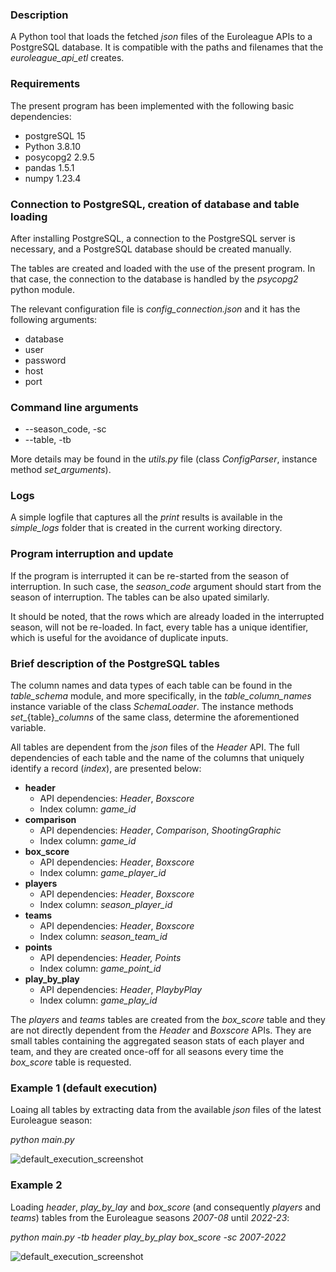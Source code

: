 ### Description

A Python tool that loads the fetched _json_ files of the Euroleague APIs to a PostgreSQL database.
It is compatible with the paths and filenames that the _euroleague_api_etl_ creates.

### Requirements

The present program has been implemented with the following basic dependencies:

* postgreSQL 15
* Python 3.8.10
* posycopg2 2.9.5
* pandas 1.5.1
* numpy 1.23.4

### Connection to PostgreSQL, creation of database and table loading

After installing PostgreSQL, a connection to the PostgreSQL server is necessary, and a PostgreSQL database should be created manually.

The tables are created and loaded with the use of the present program. In that case, the connection to the database is handled by the _psycopg2_ python module.

The relevant configuration file is _config_connection.json_ and it has the following arguments:

* database
* user
* password
* host
* port

### Command line arguments

* --season_code, -sc
* --table, -tb

More details may be found in the _utils.py_ file (class _ConfigParser_, instance method _set_arguments_).
  
### Logs

A simple logfile that captures all the _print_ results is available in the _simple_logs_ folder that is created in the current working directory.

### Program interruption and update

If the program is interrupted it can be re-started from the season of interruption. 
In such case, the _season_code_ argument should start from the season of interruption.
The tables can be also upated similarly.

It should be noted, that the rows which are already loaded in the interrupted season, will not be re-loaded. 
In fact, every table has a unique identifier, which is useful for the avoidance of duplicate inputs.

### Brief description of the PostgreSQL tables

The column names and data types of each table can be found in the _table_schema_ module, and more specifically,
in the _table_column_names_ instance variable of the class _SchemaLoader_. 
The instance methods _set__{table}__columns_ of the same class, determine the aforementioned variable.

All tables are dependent from the _json_ files of the _Header_ API. 
The full dependencies of each table and the name of the columns that uniquely identify a record (_index_), are presented below:

* **header**
  * API dependencies: _Header_, _Boxscore_
  * Index column: _game_id_
* **comparison**
  * API dependencies: _Header_, _Comparison_, _ShootingGraphic_
  * Index column: _game_id_
* **box_score**
  * API dependencies: _Header_, _Boxscore_
  * Index column: _game_player_id_
* **players**
  * API dependencies: _Header_, _Boxscore_
  * Index column: _season_player_id_
* **teams**
  * API dependencies: _Header_, _Boxscore_
  * Index column: _season_team_id_
* **points**
  * API dependencies: _Header, Points_
  * Index column: _game_point_id_
* **play_by_play**
  * API dependencies: _Header_, _PlaybyPlay_
  * Index column: _game_play_id_

The _players_ and _teams_ tables are created from the _box_score_ table and they are not directly dependent from the _Header_ and _Boxscore_ APIs. They are small tables containing the aggregated season stats of each player and team, and they are created once-off for all seasons every time the _box_score_ table is requested.


### Example 1 (default execution)

Loaing all tables by extracting data from the available _json_ files of the latest Euroleague season: 

_python main.py_

![default_execution_screenshot](https://github.com/bsamot10/EuroleagueProject/blob/main/EuroleagueDataETL/docs/images/euroleague_postgres_etl_example_1.png)

### Example 2

Loading _header_, _play_by_lay_ and _box_score_ (and consequently _players_ and _teams_) tables from the Euroleague seasons _2007-08_ until _2022-23_: 

_python main.py -tb header play_by_play box_score -sc 2007-2022_

![default_execution_screenshot](https://github.com/bsamot10/EuroleagueProject/blob/main/EuroleagueDataETL/docs/images/euroleague_postgres_etl_example_2.png)
